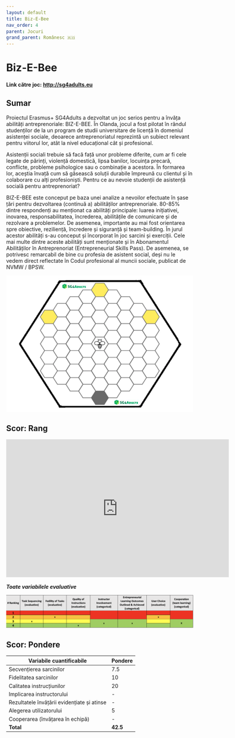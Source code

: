 ```yaml
---
layout: default
title: Biz-E-Bee
nav_order: 4
parent: Jocuri
grand_parent: Românesc 🇷🇴
---
```


# Biz-E-Bee

#### Link către joc: http://sg4adults.eu

## Sumar

Proiectul Erasmus+ SG4Adults a dezvoltat un joc serios pentru a învăța abilități antreprenoriale: BIZ-E-BEE. În Olanda, jocul a fost pilotat în rândul studenților de la un program de studii universitare de licență în domeniul asistenței sociale, deoarece antreprenoriatul reprezintă un subiect relevant pentru viitorul lor, atât la nivel educațional cât și profesional.

Asistenții sociali trebuie să facă față unor probleme diferite, cum ar fi cele legate de părinți, violență domestică, lipsa banilor, locuința precară, conflicte, probleme psihologice sau o combinație a acestora. În formarea lor, aceștia învață cum să găsească soluții durabile împreună cu clientul și în colaborare cu alți profesioniști. Pentru ce au nevoie studenții de asistență socială pentru antreprenoriat?

BIZ-E-BEE este conceput pe baza unei analize a nevoilor efectuate în șase țări pentru dezvoltarea (continuă a) abilităților antreprenoriale. 80-85% dintre respondenți au menționat ca abilități principale: luarea inițiativei, inovarea, responsabilitatea, încrederea, abilitățile de comunicare și de rezolvare a problemelor. De asemenea, importante au mai fost orientarea spre obiective, reziliență, încredere și siguranță și team-building. În jurul acestor abilități s-au conceput și încorporat în joc sarcini și exerciții. Cele mai multe dintre aceste abilități sunt menționate și în Abonamentul Abilităților în Antreprenoriat (Entrepreneurial Skills Pass). De asemenea, se potrivesc remarcabil de bine cu profesia de asistent social, deși nu le vedem direct reflectate în Codul profesional al muncii sociale, publicat de NVMW / BPSW.

![Image of bizebee](../assets/Biz-e-BEe.png)

## Scor: Rang

<iframe width="600" height="371" seamless frameborder="0" scrolling="no" src="https://docs.google.com/spreadsheets/d/e/2PACX-1vRQeSSNa-R2e3TA_gbRtNTG3-69Q0TsvFACQQct_vCGbwvci6NYCB5iWdA0Nlzw5RUHCZdxqINldR5G/pubchart?oid=1515523664&amp;format=interactive"></iframe>

**_Toate variabilele evaluative_**

![Image of bizebee](../assets/bizebee-scr.png)

## Scor: Pondere

| **Variabile cuantificabile**                | **Pondere** |
| ------------------------------------------- | ----------- |
| Secvențierea sarcinilor                     | 7.5         |
| Fidelitatea sarcinilor                      | 10          |
| Calitatea instrucțiunilor                   | 20          |
| Implicarea instructorului                   | -           |
| Rezultatele învățării evidențiate și atinse | -           |
| Alegerea utilizatorului                     | 5           |
| Cooperarea (învățarea în echipă)            | -           |
| **Total**                                   | **42.5**    |
